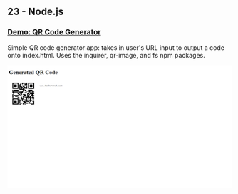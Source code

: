 ## 23 - Node.js

### [Demo: QR Code Generator](https://qrcodegenerator.gdbecker.repl.co/)

Simple QR code generator app: takes in user's URL input to output a code onto index.html. Uses the inquirer, qr-image, and fs npm packages.

!["Page"](./Page.png)
